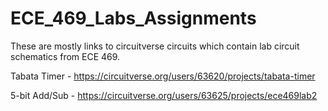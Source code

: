 # ECE_469_Labs_Assignments

These are mostly links to circuitverse circuits which contain lab circuit schematics from ECE 469.


Tabata Timer - https://circuitverse.org/users/63620/projects/tabata-timer

5-bit Add/Sub - https://circuitverse.org/users/63625/projects/ece469lab2 
